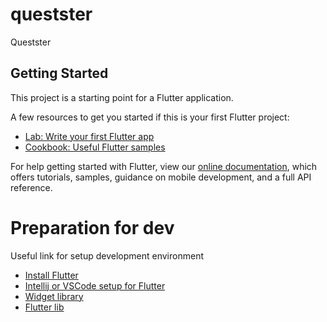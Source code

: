 # questster

Questster

## Getting Started

This project is a starting point for a Flutter application.

A few resources to get you started if this is your first Flutter project:

- [Lab: Write your first Flutter app](https://flutter.dev/docs/get-started/codelab)
- [Cookbook: Useful Flutter samples](https://flutter.dev/docs/cookbook)

For help getting started with Flutter, view our
[online documentation](https://flutter.dev/docs), which offers tutorials,
samples, guidance on mobile development, and a full API reference.

# Preparation for dev

Useful link for setup development environment

- [Install Flutter](https://flutter.dev/docs/get-started/install/windows)
- [Intellij or VSCode setup for Flutter](https://flutter.dev/docs/development/tools/android-studio)
- [Widget library](https://api.flutter.dev/flutter/widgets/widgets-library.html)
- [Flutter lib](https://pub.dev/)
